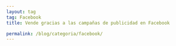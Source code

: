 ```yaml
---
layout: tag
tag: Facebook
title: Vende gracias a las campañas de publicidad en Facebook

permalink: /blog/categoria/facebook/
---
```

